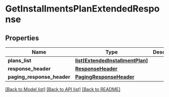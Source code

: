 # GetInstallmentsPlanExtendedResponse

## Properties
Name | Type | Description | Notes
------------ | ------------- | ------------- | -------------
**plans_list** | [**list[ExtendedInstallmentPlan]**](ExtendedInstallmentPlan.md) |  | [optional] 
**response_header** | [**ResponseHeader**](ResponseHeader.md) |  | [optional] 
**paging_response_header** | [**PagingResponseHeader**](PagingResponseHeader.md) |  | [optional] 

[[Back to Model list]](../README.md#documentation-for-models) [[Back to API list]](../README.md#documentation-for-api-endpoints) [[Back to README]](../README.md)


